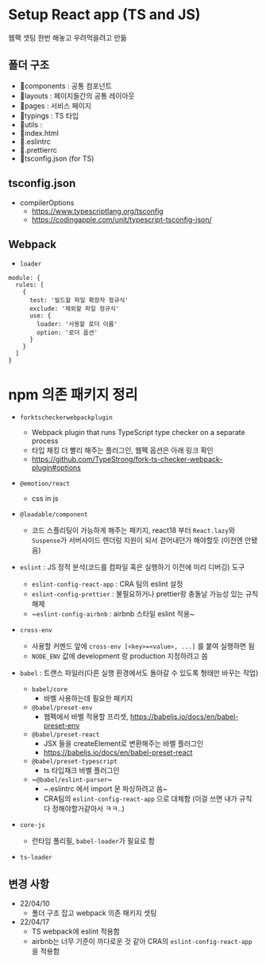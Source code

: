 # Setup React app (TS and JS)

웹팩 셋팅 한번 해놓고 우려먹을려고 만듦

## 폴더 구조

- 📁components : 공통 컴포넌트
- 📁layouts : 페이지들간의 공통 레이아웃
- 📁pages : 서비스 페이지
- 📁typings : TS 타입
- 📁utils :
- 📃index.html
- 📃.eslintrc
- 📃.prettierrc
- 📃tsconfig.json (for TS)

## tsconfig.json

- compilerOptions
  - https://www.typescriptlang.org/tsconfig
  - https://codingapple.com/unit/typescript-tsconfig-json/

## Webpack

- `loader`

```
module: {
  rules: [
    {
      test: '빌드할 파일 확장자 정규식'
      exclude: '제외할 파일 정규식'
      use: {
        loader: '사용할 로더 이름'
        option: '로더 옵션'
      }
    }
  ]
}
```

# npm 의존 패키지 정리

- `forktscheckerwebpackplugin`
  - Webpack plugin that runs TypeScript type checker on a separate process
  - 타입 채킹 더 빨리 해주는 플러그인, 웹펙 옵션은 아래 링크 확인
  - https://github.com/TypeStrong/fork-ts-checker-webpack-plugin#options

- `@emotion/react`
  - css in js

- `@loadable/component`
  - 코드 스플리팅이 가능하게 해주는 패키지, react18 부터 `React.lazy`와 `Suspense`가 서버사이드 렌더링 지원이 되서 걷어내던가 해야할듯 (이전엔 안됐음)

- `eslint` : JS 정적 분석(코드를 컴파일 혹은 실행하기 이전에 미리 디버깅) 도구
  - `eslint-config-react-app` : CRA 팀의 eslint 설정
  - `eslint-config-prettier` : 불필요하거나 prettier랑 충돌날 가능성 있는 규칙 해제
  - ~`eslint-config-airbnb` : airbnb 스타일 eslint 적용~

- `cross-env`
  - 사용할 커멘드 앞에 `cross-env [<key>=<value>, ...]` 를 붙여 실행하면 됨
  - `NODE_ENV` 값에 development 랑 production 지정하려고 씀

- `babel` : 트랜스 파일러(다른 실행 환경에서도 돌아갈 수 있도록 형태만 바꾸는 작업)
  - `babel/core`
    - 바벨 사용하는데 필요한 패키지
  - `@babel/preset-env`
    - 웹펙에서 바벨 적용할 프리셋, https://babeljs.io/docs/en/babel-preset-env
  - `@babel/preset-react`
    - JSX 들을 createElement로 변환해주는 바벨 플러그인
    - https://babeljs.io/docs/en/babel-preset-react
  - `@babel/preset-typescript`
    - ts 타입채크 바벨 플러그인
  - ~`@babel/eslint-parser`~
    - ~.eslintrc 에서 import 문 파싱하려고 씀~
    - CRA팀의 `eslint-config-react-app` 으로 대체함 (이걸 쓰면 내가 규칙 다 정해야할거같아서 ㅋㅋ..)

- `core-js`
  - 런타임 폴리필, `babel-loader`가 필요로 함

- `ts-loader`

## 변경 사항

- 22/04/10
  - 폴더 구조 잡고 webpack 의존 패키지 셋팅
- 22/04/17
  - TS webpack에 eslint 적용함
  - airbnb는 너무 기준이 까다로운 것 같아 CRA의 `eslint-config-react-app` 을 적용함